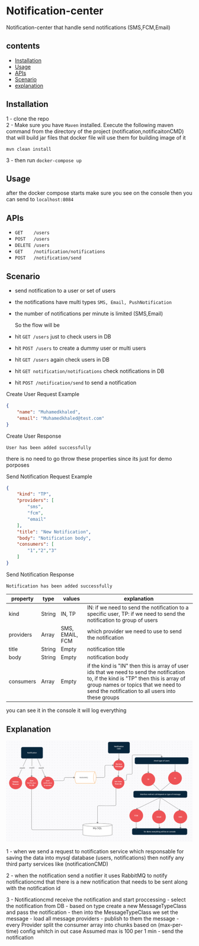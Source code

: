 # Notification-center
Notification-center that handle send notifications (SMS,FCM,Email)
## contents
- [Installation](#installation)
- [Usage](#usage)
- [APIs](#apis)
- [Scenario](#scenario)
- [explanation](#explanation)



## Installation
1 - clone the repo <br />
2 - Make sure you have `Maven` installed. Execute the following maven command from the directory of the project (notification,notificaitonCMD)
that will build jar files that docker file will use them for building image of it
```
mvn clean install
```
3 - then run `docker-compose up`
## Usage
after the docker compose starts make sure you see on the console
then you can send to `localhost:8084`

## APIs

- `GET    /users`
- `POST   /users`
- `DELETE /users`
- `GET    /notification/notifications`
- `POST   /notification/send`
## Scenario
- send notification to a user or set of users
- the notifications have multi types `SMS, Email, PushNotification`
- the number of notifications per minute is limited (SMS,Email)

  So the flow will be

- hit `GET /users` just to check users in DB
- hit `POST /users` to create a dummy user or multi users
- hit `GET /users` again check users in DB
- hit `GET notification/notifications` check notifications in DB
- hit `POST /notification/send` to send a notification

Create User Request Example
```json
{
    "name": "Muhamedkhaled",
    "email": "Muhamedkhaled@test.com"
}
```
Create User Response
```
User has been added successfully
```
there is no need to go throw these properties since its just for demo porposes

Send Notification Request Example
```json
{
    "kind": "TP",
    "providers": [
        "sms",
        "fcm",
        "email"
    ],
    "title": "New Notification",
    "body": "Notification body",
    "consumers": [
        "1","2","3"
    ]
}
```
Send Notification Response
```
Notification has been added successfully
```
| property  	| type   	| values             	| explanation                                                                                                                                                                                                                      	|
|-----------	|--------	|--------------------	|----------------------------------------------------------------------------------------------------------------------------------------------------------------------------------------------------------------------------------	|
| kind      	| String 	| IN, TP             	| IN: if we need to send the notification to a specific user, TP: if we need to send the notification to group of users                                                                                                           	|
| providers 	| Array  	| SMS, EMAIL, FCM 	  | which provider we need to use to send the notification                                                                                                                                                                           	|
| title     	| String 	| Empty              	| notification title                                                                                                                                                                                                               	|
| body      	| String 	| Empty              	| notification body                                                                                                                                                                                                                	|
| consumers 	| Array  	| Empty              	| if the kind is "IN" then this is array of user ids that we need to send the notification to, if the kind is "TP" then this is array of group names or topics that we need to send the notification to all users into these groups |

you can see it in the console it will log everything

## Explanation
![notifications-center](https://github.com/MuhamedKhaled/notification-center/blob/master/projects-arch.png "project flowchart")

1 - when we send a request to notification service which responsable for saving the data into mysql database (users, notifications) then notify any third party services like (notificationCMD)

2 - when the notification send a notifier it uses RabbitMQ to notify notificationcmd that there is a new notification that needs to be sent along with the notification id

3 - Notificationcmd receive the notification and start proccessing
    - select the notification from DB
    - based on type create a new MessageTypeClass and pass the notification
    - then into the MessageTypeClass we set the message
    - load all message providers
    - publish to them the message
    - every Provider split the consumer array into chunks based on (max-per-time) config whitch in out case Assumed max is 100 per 1 min
    - send the notification



